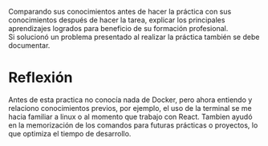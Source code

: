 
Comparando sus conocimientos antes de hacer la práctica con sus conocimientos después de hacer la tarea, explicar los principales aprendizajes logrados para beneficio de su formación profesional.  
Si solucionó un problema presentado al realizar la práctica también se debe documentar.

# Reflexión

Antes de esta practica no conocía nada de Docker, pero ahora entiendo y relaciono conocimientos
previos, por ejemplo, el uso de la terminal se me hacia familiar a linux o al momento que trabajo
con React. Tambien ayudó en la memorización de los comandos para futuras prácticas o proyectos, lo que
optimiza el tiempo de desarrollo.